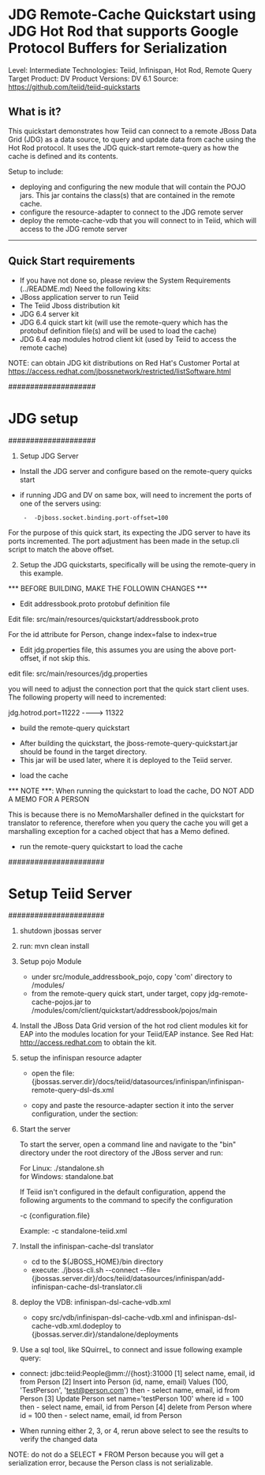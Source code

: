 JDG Remote-Cache Quickstart using JDG Hot Rod that supports Google Protocol Buffers for Serialization
================================

Level: Intermediate
Technologies: Teiid, Infinispan, Hot Rod, Remote Query
Target Product: DV
Product Versions: DV 6.1
Source: <https://github.com/teiid/teiid-quickstarts>


What is it?
-----------
This quickstart demonstrates how Teiid can connect to a remote JBoss Data Grid (JDG) as a data source, to query and update data from cache using the Hot Rod protocol. 
It uses the JDG quick-start remote-query as how the cache is defined and its contents.


Setup to include:
-  deploying and configuring the new module that will contain the POJO jars.  This jar contains the class(s) that are contained in the remote cache.
-  configure the resource-adapter to connect to the JDG remote server
-  deploy the remote-cache-vdb that you will connect to in Teiid, which will access to the JDG remote server

-------------------
Quick Start requirements
-------------------

-  If you have not done so, please review the System Requirements (../README.md) 
Need the following kits:
-  JBoss application server to run Teiid
-  The Teiid Jboss distribution kit
-  JDG 6.4 server kit
-  JDG 6.4 quick start kit (will use the remote-query which has the protobuf definition file(s) and will be used to load the cache)
-  JDG 6.4 eap modules hotrod client kit (used by Teiid to access the remote cache)

NOTE: can obtain JDG kit distributions on Red Hat's Customer Portal at https://access.redhat.com/jbossnetwork/restricted/listSoftware.html

####################
#   JDG setup
####################

1.  Setup JDG Server
	
-  Install the JDG server and configure based on the remote-query quicks start

-  if running JDG and DV on same box, will need to increment the ports of one of the servers using:

		-  -Djboss.socket.binding.port-offset=100

For the purpose of this quick start, its expecting the JDG server to have its ports incremented.  The
port adjustment has been made in the setup.cli script to match the above offset.

2.  Setup the JDG quickstarts, specifically will be using the remote-query in this example. 

*** BEFORE BUILDING, MAKE THE FOLLOWIN CHANGES ***

*  Edit addressbook.proto protobuf definition file

Edit file:  src/main/resources/quickstart/addressbook.proto

For the id attribute for Person, change index=false to index=true

*  Edit jdg.properties file, this assumes you are using the above port-offset, if not skip this.

edit file:  src/main/resources/jdg.properties

you will need to adjust the connection port that the quick start client uses.  The following property will need to incremented:

jdg.hotrod.port=11222      	----> 11322


*  build the remote-query quickstart

-  After building the quickstart, the jboss-remote-query-quickstart.jar should be found in the target directory.
-  This jar will be used later, where it is deployed to the Teiid server.


*  load the cache

*** NOTE ***:  When running the quickstart to load the cache, DO NOT ADD A MEMO FOR A PERSON

This is because there is no MemoMarshaller defined in the quickstart for translator to reference, therefore when you query
the cache you will get a marshalling exception for a cached object that has a Memo defined. 

- run the remote-query quickstart to load the cache


   
######################
#   Setup Teiid Server
######################

1) shutdown jbossas server

2) run:  mvn clean install

3) Setup pojo Module  
	-	under  src/module_addressbook_pojo,  copy 'com' directory to <jbossas-dir>/modules/
	-	from the remote-query quick start, under  target, copy  jdg-remote-cache-pojos.jar to <jbossas-dir>/modules/com/client/quickstart/addressbook/pojos/main

4) Install the JBoss Data Grid version of the hot rod client modules kit for EAP into 
	the modules location for your Teiid/EAP instance.
   See Red Hat:   http://access.redhat.com  to obtain the kit.


4) setup the infinispan resource adapter 

	-	open the file: {jbossas.server.dir}/docs/teiid/datasources/infinispan/infinispan-remote-query-dsl-ds.xml
	-	copy and paste the resource-adapter section it into the server configuration, under the section:

        <subsystem xmlns="urn:jboss:domain:resource-adapters:1.1">
            <resource-adapters>
            

5) Start the server

	To start the server, open a command line and navigate to the "bin" directory under the root directory of the JBoss server and run:
	
	For Linux:   ./standalone.sh	
	for Windows: standalone.bat

	If Teiid isn't configured in the default configuration, append the following arguments to the command to specify the configuration
		
	-c {configuration.file}  
	
	Example: -c standalone-teiid.xml 

6) Install the infinispan-cache-dsl translator

	-	cd to the ${JBOSS_HOME}/bin directory
	-	execute:  ./jboss-cli.sh --connect --file={jbossas.server.dir}/docs/teiid/datasources/infinispan/add-infinispan-cache-dsl-translator.cli 
	
7) deploy the VDB: infinispan-dsl-cache-vdb.xml

	* copy src/vdb/infinispan-dsl-cache-vdb.xml and infinispan-dsl-cache-vdb.xml.dodeploy to {jbossas.server.dir}/standalone/deployments	

    

8) Use a sql tool, like SQuirreL, to connect and issue following example query:

-  connect:  jdbc:teiid:People@mm://{host}:31000
[1]  select name, email, id from Person
[2]  Insert into Person (id, name, email) Values (100, 'TestPerson', 'test@person.com')
then - select name, email, id from Person
[3]  Update Person set name='testPerson 100' where id = 100
then - select name, email, id from Person
[4]  delete from Person where id = 100
then - select name, email, id from Person

* When running either 2, 3, or 4, rerun above select to see the results to 
verify the changed data

NOTE:  do not do a SELECT * FROM Person
because you will get a serialization error, because the Person class is not serializable.


